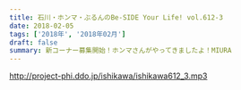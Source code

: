 ```yaml
---
title: 石川・ホンマ・ぶるんのBe-SIDE Your Life! vol.612-3
date: 2018-02-05
tags: ['2018年', '2018年02月']
draft: false
summary: 新コーナー募集開始！ホンマさんがやってきましたよ！MIURA
---
```


http://project-phi.ddo.jp/ishikawa/ishikawa612_3.mp3
